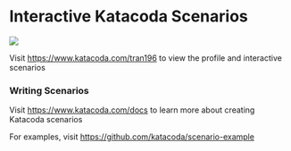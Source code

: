# Interactive Katacoda Scenarios

[![](http://shields.katacoda.com/katacoda/tran196/count.svg)](https://www.katacoda.com/tran196 "Get your profile on Katacoda.com")

Visit https://www.katacoda.com/tran196 to view the profile and interactive scenarios

### Writing Scenarios
Visit https://www.katacoda.com/docs to learn more about creating Katacoda scenarios

For examples, visit https://github.com/katacoda/scenario-example
